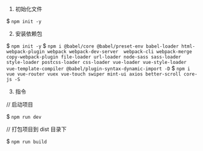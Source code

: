 1. 初始化文件

$ `npm init -y`

2. 安装依赖包

$ `npm init -y`
$ `npm i @babel/core @babel/preset-env babel-loader html-webpack-plugin webpack webpack-dev-server  webpack-cli webpack-merge copy-webpack-plugin file-loader url-loader node-sass sass-loader style-loader postcss-loader css-loader vue-loader vue-style-loader vue-template-compiler @babel/plugin-syntax-dynamic-import -D`
$ `npm i  vue vue-router vuex vue-touch swiper mint-ui axios better-scroll core-js -S`

3. 指令

// 启动项目

$ `npm run dev`

// 打包项目到 dist 目录下

$ `npm run build`
